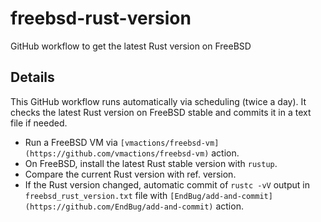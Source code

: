 # freebsd-rust-version

GitHub workflow to get the latest Rust version on FreeBSD

## Details

This GitHub workflow runs automatically via scheduling (twice a day). It checks
the latest Rust version on FreeBSD stable and commits it in a text file if
needed.

- Run a FreeBSD VM via `[vmactions/freebsd-vm](https://github.com/vmactions/freebsd-vm)` action.
- On FreeBSD, install the latest Rust stable version with `rustup`.
- Compare the current Rust version with ref. version.
- If the Rust version changed, automatic commit of `rustc -vV` output in
  `freebsd_rust_version.txt` file with `[EndBug/add-and-commit](https://github.com/EndBug/add-and-commit)` action.
